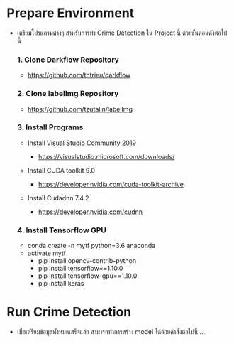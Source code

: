 # Prepare Environment
- เตรียมโปรแกรมต่างๆ สำหรับการทำ Crime Detection ใน Project นี้ ด้วยขั้นตอนดังต่อไปนี้
  ### 1. Clone Darkflow Repository
  - https://github.com/thtrieu/darkflow

  ### 2. Clone labelImg Repository
  - https://github.com/tzutalin/labelImg

  ### 3. Install Programs
  - Install Visual Studio Community 2019
    - https://visualstudio.microsoft.com/downloads/

  - Install CUDA toolkit 9.0
    - https://developer.nvidia.com/cuda-toolkit-archive

  - Install Cudadnn 7.4.2
    - https://developer.nvidia.com/cudnn

  ### 4. Install Tensorflow GPU
  - conda create -n mytf python=3.6 anaconda
  - activate mytf
    - pip install opencv-contrib-python
    - pip install tensorflow==1.10.0
    - pip install tensorflow-gpu==1.10.0
    - pip install keras
    
# Run Crime Detection
- เมื่อเตรียมข้อมูลทั้งหมดเสร็จแล้ว สามารถทำการสร้าง model ได้ด้วยคำสั่งต่อไปนี้ 
  ...
